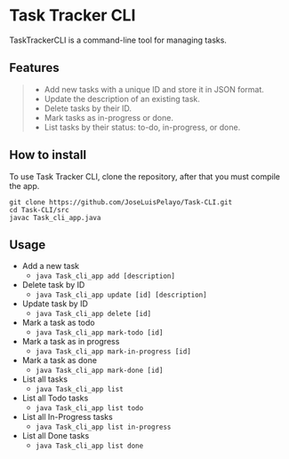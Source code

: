 # Task Tracker CLI

TaskTrackerCLI is a command-line tool for managing tasks.

## Features
>- Add new tasks with a unique ID and store it in JSON format.
>- Update the description of an existing task.
>- Delete tasks by their ID.
>- Mark tasks as in-progress or done.
>- List tasks by their status: to-do, in-progress, or done.

## How to install
To use Task Tracker CLI, clone the repository, after that you must compile the app.
```
git clone https://github.com/JoseLuisPelayo/Task-CLI.git
cd Task-CLI/src
javac Task_cli_app.java
```

## Usage

- Add a new task
   * `java Task_cli_app add [description] `
- Delete task by ID
  - `java Task_cli_app update [id] [description]`
- Update task by ID
   - `java Task_cli_app delete [id] `
- Mark a task as todo 
   - `java Task_cli_app mark-todo [id]`
- Mark a task as in progress
   - `java Task_cli_app mark-in-progress [id]`
- Mark a task as done 
   - `java Task_cli_app mark-done [id]`
- List all tasks
   - `java Task_cli_app list`
- List all Todo tasks
   - `java Task_cli_app list todo`
-  List all In-Progress tasks
   - `java Task_cli_app list in-progress`
-  List all Done tasks
   - `java Task_cli_app list done`
   



